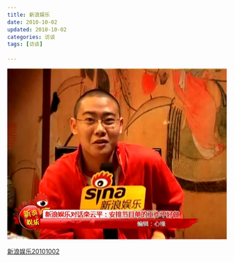```yaml
---
title: 新浪娱乐
date: 2010-10-02
updated: 2010-10-02
categories: 访谈
tags: [访谈]

---
```


![](https://raw.githubusercontent.com/rhenginium/image/main/Screenshot_20210325_021009.jpg)

[新浪娱乐20101002](https://www.bilibili.com/video/BV1gt411P7QJ?p=1)

